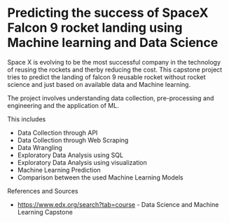 # Predicting the success of SpaceX Falcon 9 rocket landing using Machine learning and Data Science 

Space X is evolving to be the most successful company in the technology of reusing the rockets and therby reducing the cost. This capstone project tries to predict the landing of falcon 9 reusable rocket without rocket science and just based on available data and Machine learning.   

The project involves understanding data collection, pre-processing and engineering and the application of ML. 

This includes
 - Data Collection through API
 - Data Collection through Web Scraping 
 - Data Wrangling 
 - Exploratory Data Analysis using SQL
 - Exploratory Data Analysis using visualization 
 - Machine Learning Prediction 
 - Comparison between the used Machine Learning Models 

References and Sources 
 - https://www.edx.org/search?tab=course - Data Science and Machine Learning Capstone 
